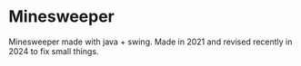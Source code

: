 # Minesweeper
 Minesweeper made with java + swing. Made in 2021 and revised recently in 2024 to fix small things.
